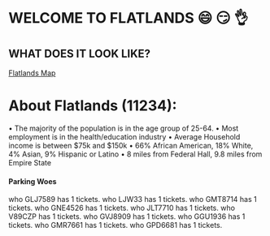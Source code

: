 # WELCOME TO FLATLANDS :smile: :smirk: :ok_hand: 

## WHAT DOES IT LOOK LIKE?
[Flatlands Map](https://github.com/durquhart7097/hello-world/blob/master/map.geojson)
# About Flatlands (11234):
•	The majority of the population is in the age group of 25-64. 
•	Most employment is in the health/education industry
•	Average Household income is between $75k and $150k
•	66% African American, 18% White, 4% Asian, 9% Hispanic or Latino
•	8 miles from Federal Hall, 9.8 miles from Empire State

#### Parking Woes
who GLJ7589 has 1 tickets.
who LJW33 has 1 tickets.
who GMT8714 has 1 tickets.
who GNE4526 has 1 tickets.
who JLT7710 has 1 tickets.
who V89CZP has 1 tickets.
who GVJ8909 has 1 tickets.
who GGU1936 has 1 tickets.
who GMR7661 has 1 tickets.
who GPD6681 has 1 tickets.
